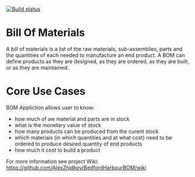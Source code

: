 [![Build status](https://ci.appveyor.com/api/projects/status/mx1hj85i85njry14?svg=true)](https://ci.appveyor.com/project/AlexZhidkov/bedfordharbourbom)
# Bill Of Materials
A bill of materials is a list of the raw materials, sub-assemblies, parts and the quantities of each needed to manufacture an end product. A BOM can define products as they are designed, as they are ordered, as they are built, or as they are maintained. 

# Core Use Cases
BOM Appliction allows user to know:
- how much of aw material and parts are in stock
- what is the monetary value of stock
- how many products can be produced from the curent stock
- which materials (in which quantities and at what cost) need to be ordered to produce desired quantity of end products
- how much it cost to build a product

For more information see project Wiki: https://github.com/AlexZhidkov/BedfordHarbourBOM/wiki
